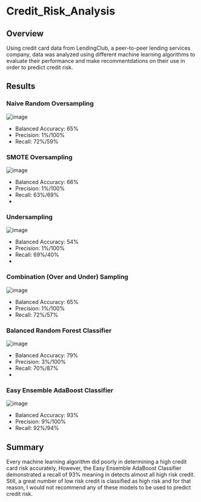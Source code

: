 # Credit_Risk_Analysis

## Overview
Using credit card data from LendingClub, a peer-to-peer lending services company, data was analyzed using different machine learning algorithms to evaluate their performance and make recommentdations on their use in order to predict credit risk. 

## Results

### Naive Random Oversampling
![image](https://user-images.githubusercontent.com/112590378/210694736-30481832-e207-434c-ba3e-999e3ef3c032.png)

- Balanced Accuracy:  65%
- Precision:  1%/100%
- Recall: 72%/59%




### SMOTE Oversampling
![image](https://user-images.githubusercontent.com/112590378/210694868-03351dcc-83af-4318-98a0-731b4142721c.png)

- Balanced Accuracy:  66%
- Precision:  1%/100%
- Recall: 63%/69%
- 
### Undersampling 
![image](https://user-images.githubusercontent.com/112590378/210694892-2591d0f9-cf38-4b06-b1e1-b604458d9b15.png)

- Balanced Accuracy:  54%
- Precision:  1%/100%
- Recall: 69%/40%
- 
### Combination (Over and Under) Sampling
![image](https://user-images.githubusercontent.com/112590378/210694918-83b435ee-0eaa-44a6-94f0-e25b67052ba3.png)

- Balanced Accuracy:  65%
- Precision:  1%/100%
- Recall: 72%/57%

### Balanced Random Forest Classifier
![image](https://user-images.githubusercontent.com/112590378/210694947-343cfcdb-4d7d-40e0-a638-2270ab083ed7.png)

- Balanced Accuracy:  79%
- Precision:  3%/100%
- Recall: 70%/87%
- 
### Easy Ensemble AdaBoost Classifier
![image](https://user-images.githubusercontent.com/112590378/210694978-6f17bd7a-274c-4fcc-95fa-8f15e3213b29.png)

- Balanced Accuracy:  93%
- Precision:  9%/100%
- Recall: 92%/94%

## Summary
Every machine learning algorithm did poorly in determining a high credit card risk accurately, However, the Easy Ensemble AdaBoost Classifier demonstrated a recall of 93% meaning in detects almost all high risk credit. Still, a great number of low risk credit is classified as high risk and for that reason, I would not recommend any of these models to be used to predict credit risk.


